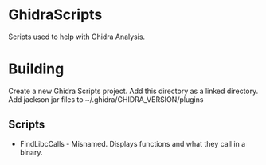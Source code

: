 # GhidraScripts

Scripts used to help with Ghidra Analysis.

# Building

Create a new Ghidra Scripts project. Add this directory as a linked
directory. Add jackson jar files to ~/.ghidra/GHIDRA_VERSION/plugins

## Scripts
- FindLibcCalls - Misnamed. Displays functions and what they call in a binary.
